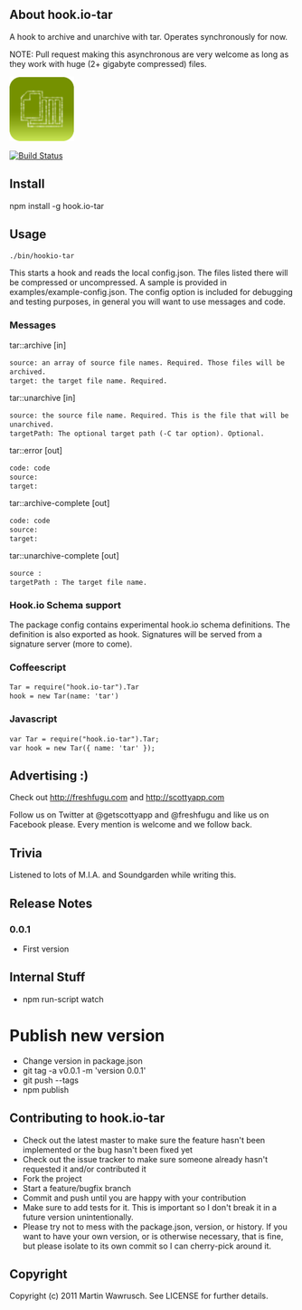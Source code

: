 ## About hook.io-tar

A hook to archive and unarchive with tar. Operates synchronously for now.

NOTE: Pull request making this asynchronous are very welcome as long as they work with huge (2+ gigabyte compressed) files.

![Tar Icon](http://github.com/scottyapp/hook.io-tar/raw/master/assets/tar114x114.png)

[![Build Status](https://secure.travis-ci.org/scottyapp/hook.io-tar.png)](http://travis-ci.org/scottyapp/hook.io-tar.png)


## Install

npm install -g hook.io-tar

## Usage

	./bin/hookio-tar 

This starts a hook and reads the local config.json. The files listed there will be compressed or uncompressed. A sample is provided in examples/example-config.json. The config
option is included for debugging and testing purposes, in general you will want to use messages and code.

### Messages

tar::archive [in]

	source: an array of source file names. Required. Those files will be archived.
	target: the target file name. Required.

tar::unarchive [in]

	source: the source file name. Required. This is the file that will be unarchived.
	targetPath: The optional target path (-C tar option). Optional.
	
tar::error [out]

	code: code
	source:
	target:

tar::archive-complete [out]

	code: code
	source:
	target:

tar::unarchive-complete [out]

	source : 
	targetPath : The target file name.

### Hook.io Schema support 

The package config contains experimental hook.io schema definitions. The definition is also exported as hook. Signatures will be served from a signature server (more to come).

### Coffeescript

	Tar = require("hook.io-tar").Tar
	hook = new Tar(name: 'tar')
 
### Javascript

	var Tar = require("hook.io-tar").Tar;
	var hook = new Tar({ name: 'tar' });

## Advertising :)

Check out http://freshfugu.com and http://scottyapp.com

Follow us on Twitter at @getscottyapp and @freshfugu and like us on Facebook please. Every mention is welcome and we follow back.

## Trivia

Listened to lots of M.I.A. and Soundgarden while writing this.

## Release Notes

### 0.0.1

* First version

## Internal Stuff

* npm run-script watch

# Publish new version

* Change version in package.json
* git tag -a v0.0.1 -m 'version 0.0.1'
* git push --tags
* npm publish

## Contributing to hook.io-tar
 
* Check out the latest master to make sure the feature hasn't been implemented or the bug hasn't been fixed yet
* Check out the issue tracker to make sure someone already hasn't requested it and/or contributed it
* Fork the project
* Start a feature/bugfix branch
* Commit and push until you are happy with your contribution
* Make sure to add tests for it. This is important so I don't break it in a future version unintentionally.
* Please try not to mess with the package.json, version, or history. If you want to have your own version, or is otherwise necessary, that is fine, but please isolate to its own commit so I can cherry-pick around it.

## Copyright

Copyright (c) 2011 Martin Wawrusch. See LICENSE for
further details.


